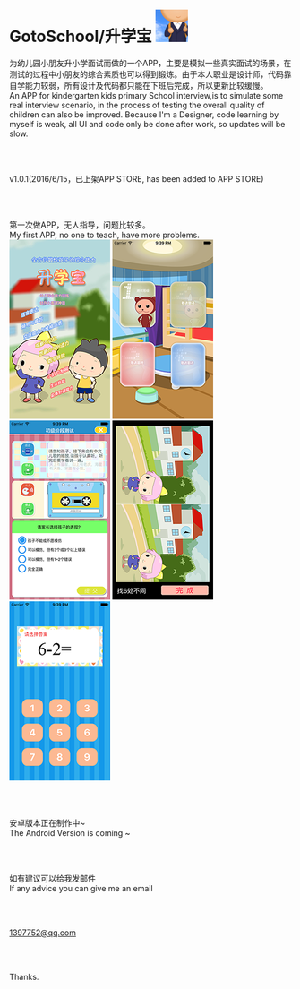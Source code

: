 # GotoSchool/升学宝 ![image](https://github.com/wowaji/GotoSchool/blob/master/ios/GotoSchool/Images.xcassets/AppIcon.appiconset/Icon-29%402x.png)

为幼儿园小朋友升小学面试而做的一个APP，主要是模拟一些真实面试的场景，在测试的过程中小朋友的综合素质也可以得到锻炼。由于本人职业是设计师，代码靠自学能力较弱，所有设计及代码都只能在下班后完成，所以更新比较缓慢。   <br /> 
An APP for kindergarten kids primary School interview,is to simulate some real interview scenario, in the process of testing the overall quality of children can also be improved. Because I'm a Designer, code learning by myself is weak, all UI and code only be done after work, so updates will be slow.   <br /> 

<br /> 
<br /> 


v1.0.1(2016/6/15，已上架APP STORE, has been added to APP STORE)   <br /> 

   <br /> 
   <br /> 

第一次做APP，无人指导，问题比较多。   <br /> 
My first APP, no one to teach, have more problems.   <br /> 
![image](https://github.com/wowaji/GotoSchool/blob/master/ios_views/common/sight/aa.png)
![image](https://github.com/wowaji/GotoSchool/blob/master/ios_views/common/sight/1.png)
![image](https://github.com/wowaji/GotoSchool/blob/master/ios_views/common/sight/2.png)
![image](https://github.com/wowaji/GotoSchool/blob/master/ios_views/common/sight/3.png)
![image](https://github.com/wowaji/GotoSchool/blob/master/ios_views/common/sight/4.png)



<br /> 
<br /> 



安卓版本正在制作中~     <br /> 
The Android Version is coming ~     <br /> 




<br /> 
<br /> 





如有建议可以给我发邮件     <br /> 
If any advice you can give me an email     <br /> 

<br /> 
<br /> 

1397752@qq.com    <br /> 


<br /> 
<br /> 

Thanks.

